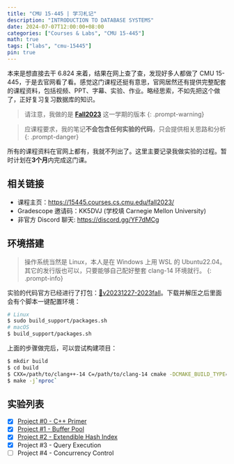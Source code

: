 ```yaml
---
title: "CMU 15-445 | 学习札记"
description: "INTRODUCTION TO DATABASE SYSTEMS"
date: 2024-07-07T12:00:00+08:00
categories: ["Courses & Labs", "CMU 15-445"]
math: true
tags: ["labs", "cmu-15445"]
pin: true
---
```


本来是想直接去干 6.824 来着，结果在网上查了查，发现好多人都做了 CMU 15-445，于是去官网看了看。感觉这门课程还挺有意思，官网居然还有提供完整配套的课程资料，包括视频、PPT、字幕、实验、作业。略经思索，不如先把这个做了，正好复习复习数据库的知识。

> 请注意，我做的是 [**Fall2023**](https://15445.courses.cs.cmu.edu/fall2023/) 这一学期的版本
{: .prompt-warning}

> 应课程要求，我的笔记**不会包含任何实验的代码**，只会提供相关思路和分析
{: .prompt-danger}

所有的课程资料在官网上都有，我就不列出了。这里主要记录我做实验的过程。暂时计划在**3个月**内完成这门课。

## 相关链接

- 课程主页：<https://15445.courses.cs.cmu.edu/fall2023/>
- Gradescope 邀请码：KK5DVJ (学校填 Carnegie Mellon University)
- 非官方 Discord 聊天: <https://discord.gg/YF7dMCg>

## 环境搭建

> 操作系统当然是 Linux，本人是在 Windows 上用 WSL 的 Ubuntu22.04。其它的发行版也可以，只要能够自己配好整套 clang-14 环境就行。
{: .prompt-info}

实验的代码官方已经进行了打包：[:bookmark:v20231227-2023fall](https://github.com/cmu-db/bustub/releases/tag/v20231227-2023fall)。下载并解压之后里面会有个脚本一键配置环境：

```bash
# Linux
$ sudo build_support/packages.sh
# macOS
$ build_support/packages.sh
```

上面的步骤做完后，可以尝试构建项目：

```bash
$ mkdir build
$ cd build
$ CXX=/path/to/clang++-14 C=/path/to/clang-14 cmake -DCMAKE_BUILD_TYPE=Debug ..
$ make -j`nproc`
```

## 实验列表

- [x] [Project #0 - C++ Primer](/posts/cmu-15445-project0)
- [x] [Project #1 - Buffer Pool](/posts/cmu-15445-project1)
- [x] [Project #2 - Extendible Hash Index](/posts/cmu-15445-project2)
- [x] Project #3 - Query Execution
- [ ] Project #4 - Concurrency Control
